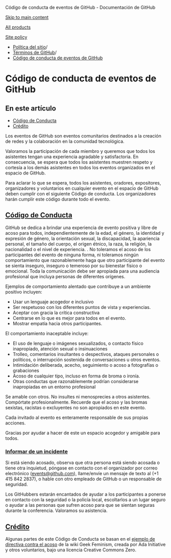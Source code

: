 Código de conducta de eventos de GitHub - Documentación de GitHub

[Skip to main content](#main-content)

[All products](/es)

[Site policy](/site-policy)

* [Política del sitio](/es/site-policy)/
* [Términos de GitHub](/es/site-policy/github-terms)/
* [Código de conducta de eventos de GitHub](/es/site-policy/github-terms/github-event-code-of-conduct)

Código de conducta de eventos de GitHub
==========

En este artículo
----------

* [Código de Conducta](#code-of-conduct)
* [Crédito](#credit)

Los eventos de GitHub son eventos comunitarios destinados a la creación de redes y la colaboración en la comunidad tecnológica.

Valoramos la participación de cada miembro y queremos que todos los asistentes tengan una experiencia agradable y satisfactoria. En consecuencia, se espera que todos los asistentes muestren respeto y cortesía a los demás asistentes en todos los eventos organizados en el espacio de GitHub.

Para aclarar lo que se espera, todos los asistentes, oradores, expositores, organizadores y voluntarios en cualquier evento en el espacio de GitHub deben cumplir con el siguiente Código de conducta. Los organizadores harán cumplir este código durante todo el evento.

[Código de Conducta](#code-of-conduct)
----------

GitHub se dedica a brindar una experiencia de evento positiva y libre de acoso para todos, independientemente de la edad, el género, la identidad y expresión de género, la orientación sexual, la discapacidad, la apariencia personal, el tamaño del cuerpo, el origen étnico, la raza, la religión, la nacionalidad o el nivel de experiencia. . No toleramos el acoso de los participantes del evento de ninguna forma, ni toleramos ningún comportamiento que razonablemente haga que otro participante del evento se sienta inseguro, inseguro o temeroso por su bienestar físico o emocional. Toda la comunicación debe ser apropiada para una audiencia profesional que incluya personas de diferentes orígenes.

Ejemplos de comportamiento alentado que contribuye a un ambiente positivo incluyen:

* Usar un lenguaje acogedor e inclusivo
* Ser respetuoso con los diferentes puntos de vista y experiencias.
* Aceptar con gracia la crítica constructiva
* Centrarse en lo que es mejor para todos en el evento.
* Mostrar empatía hacia otros participantes.

El comportamiento inaceptable incluye:

* El uso de lenguaje o imágenes sexualizados, o contacto físico inapropiado, atención sexual o insinuaciones
* Trolleo, comentarios insultantes o despectivos, ataques personales o políticos, o interrupción sostenida de conversaciones u otros eventos.
* Intimidación deliberada, acecho, seguimiento o acoso a fotografías o grabaciones
* Acoso de cualquier tipo, incluso en forma de broma o ironía.
* Otras conductas que razonablemente podrían considerarse inapropiadas en un entorno profesional

Se amable con otros. No insultes ni menosprecies a otros asistentes. Compórtate profesionalmente. Recuerde que el acoso y las bromas sexistas, racistas o excluyentes no son apropiados en este evento.

Cada invitado al evento es enteramente responsable de sus propias acciones.

Gracias por ayudar a hacer de este un espacio acogedor y amigable para todos.

### [Informar de un incidente](#reporting-an-incident) ###

Si está siendo acosado, observa que otra persona está siendo acosada o tiene otra inquietud, póngase en contacto con el organizador por correo electrónico ([events@github.com](mailto:events@github.com)), llame/envíe un mensaje de texto al (+1 415 842 2837), o hable con otro empleado de GitHub o un responsable de seguridad.

Los GitHubbers estarán encantados de ayudar a los participantes a ponerse en contacto con la seguridad o la policía local, escoltarlos a un lugar seguro o ayudar a las personas que sufren acoso para que se sientan seguras durante la conferencia. Valoramos su asistencia.

[Crédito](#credit)
----------

Algunas partes de este Código de Conducta se basan en el [ejemplo de directiva contra el acoso](https://geekfeminism.wikia.org/wiki/Conference_anti-harassment/Policy) de la wiki Geek Feminism, creada por Ada Initiative y otros voluntarios, bajo una licencia Creative Commons Zero.
